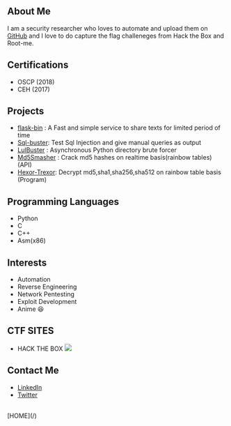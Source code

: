 ## About Me

I am a security researcher who loves to automate and upload them on  [GitHub](https://github.com/geek-repo/) and I love to do capture the flag challeneges from Hack the Box and Root-me.

## Certifications
  - OSCP (2018)
  - CEH  (2017)

## Projects
  - [flask-bin](https://github.com/geek-repo/flask-bin) :  A Fast and simple service to share texts for limited period of time 
  - [Sql-buster](https://github.com/geek-repo/sqlbuster):  Test Sql Injection and give manual queries as output
  - [LulBuster](https://github.com/geek-repo/lulbuster) :  Asynchronous Python directory brute forcer 
  - [Md5Smasher](https://github.com/geek-repo/Md5-Smasher) : Crack md5 hashes on realtime basis(rainbow tables) (API)
  - [Hexor-Trexor](https://github.com/geek-repo/Hexor-Trexor): Decrypt md5,sha1,sha256,sha512 on rainbow table basis (Program)

## Programming Languages
  - Python
  - C
  - C++
  - Asm(x86)
  
## Interests
  - Automation
  - Reverse Engineering
  - Network Pentesting
  - Exploit Development
  - Anime :laughing:

## CTF SITES
 - HACK THE BOX ![](https://www.hackthebox.eu/badge/image/9112)

## Contact Me
  - [LinkedIn](https://linkedin.com/in/sarthaksaini899/)
  - [Twitter](https://twitter.com/Sarthak_0000)
  
 
<br/>
[HOME](/)

